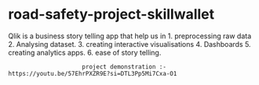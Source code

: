 # road-safety-project-skillwallet



Qlik is a business story telling app that help us in 
                         1. preprocessing raw data
                         2. Analysing dataset.
                         3. creating interactive visualisations
                         4. Dashboards
                         5. creating analytics apps.
                         6. ease of story telling.


                         project demonstration :- https://youtu.be/57EhrPXZR9E?si=DTL3Pp5Mi7Cxa-O1
